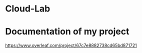 # Cloud-Lab
# Documentation of my project
https://www.overleaf.com/project/67c7e8882738cd65bd871721
